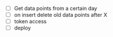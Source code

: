 - [ ] Get data points from a certain day
- [ ] on insert delete old data points after X
- [ ] token access
- [ ] deploy
